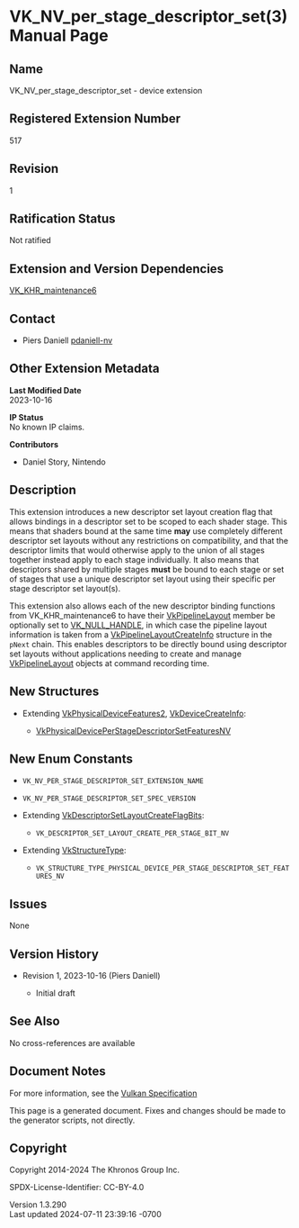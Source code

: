 # VK_NV_per_stage_descriptor_set(3) Manual Page

## Name

VK_NV_per_stage_descriptor_set - device extension



## <a href="#_registered_extension_number" class="anchor"></a>Registered Extension Number

517

## <a href="#_revision" class="anchor"></a>Revision

1

## <a href="#_ratification_status" class="anchor"></a>Ratification Status

Not ratified

## <a href="#_extension_and_version_dependencies" class="anchor"></a>Extension and Version Dependencies

[VK_KHR_maintenance6](https://registry.khronos.org/vulkan/specs/1.3-extensions/man/html/VK_KHR_maintenance6.html)  

## <a href="#_contact" class="anchor"></a>Contact

- Piers Daniell <a
  href="https://github.com/KhronosGroup/Vulkan-Docs/issues/new?body=%5BVK_NV_per_stage_descriptor_set%5D%20@pdaniell-nv%0A*Here%20describe%20the%20issue%20or%20question%20you%20have%20about%20the%20VK_NV_per_stage_descriptor_set%20extension*"
  target="_blank" rel="nofollow noopener"><em></em>pdaniell-nv</a>

## <a href="#_other_extension_metadata" class="anchor"></a>Other Extension Metadata

**Last Modified Date**  
2023-10-16

**IP Status**  
No known IP claims.

**Contributors**  
- Daniel Story, Nintendo

## <a href="#_description" class="anchor"></a>Description

This extension introduces a new descriptor set layout creation flag that
allows bindings in a descriptor set to be scoped to each shader stage.
This means that shaders bound at the same time **may** use completely
different descriptor set layouts without any restrictions on
compatibility, and that the descriptor limits that would otherwise apply
to the union of all stages together instead apply to each stage
individually. It also means that descriptors shared by multiple stages
**must** be bound to each stage or set of stages that use a unique
descriptor set layout using their specific per stage descriptor set
layout(s).

This extension also allows each of the new descriptor binding functions
from VK_KHR_maintenance6 to have their
[VkPipelineLayout](https://registry.khronos.org/vulkan/specs/1.3-extensions/man/html/VkPipelineLayout.html) member be optionally set to
[VK_NULL_HANDLE](https://registry.khronos.org/vulkan/specs/1.3-extensions/man/html/VK_NULL_HANDLE.html), in which case the pipeline layout
information is taken from a
[VkPipelineLayoutCreateInfo](https://registry.khronos.org/vulkan/specs/1.3-extensions/man/html/VkPipelineLayoutCreateInfo.html) structure
in the `pNext` chain. This enables descriptors to be directly bound
using descriptor set layouts without applications needing to create and
manage [VkPipelineLayout](https://registry.khronos.org/vulkan/specs/1.3-extensions/man/html/VkPipelineLayout.html) objects at command
recording time.

## <a href="#_new_structures" class="anchor"></a>New Structures

- Extending [VkPhysicalDeviceFeatures2](https://registry.khronos.org/vulkan/specs/1.3-extensions/man/html/VkPhysicalDeviceFeatures2.html),
  [VkDeviceCreateInfo](https://registry.khronos.org/vulkan/specs/1.3-extensions/man/html/VkDeviceCreateInfo.html):

  - [VkPhysicalDevicePerStageDescriptorSetFeaturesNV](https://registry.khronos.org/vulkan/specs/1.3-extensions/man/html/VkPhysicalDevicePerStageDescriptorSetFeaturesNV.html)

## <a href="#_new_enum_constants" class="anchor"></a>New Enum Constants

- `VK_NV_PER_STAGE_DESCRIPTOR_SET_EXTENSION_NAME`

- `VK_NV_PER_STAGE_DESCRIPTOR_SET_SPEC_VERSION`

- Extending
  [VkDescriptorSetLayoutCreateFlagBits](https://registry.khronos.org/vulkan/specs/1.3-extensions/man/html/VkDescriptorSetLayoutCreateFlagBits.html):

  - `VK_DESCRIPTOR_SET_LAYOUT_CREATE_PER_STAGE_BIT_NV`

- Extending [VkStructureType](https://registry.khronos.org/vulkan/specs/1.3-extensions/man/html/VkStructureType.html):

  - `VK_STRUCTURE_TYPE_PHYSICAL_DEVICE_PER_STAGE_DESCRIPTOR_SET_FEATURES_NV`

## <a href="#_issues" class="anchor"></a>Issues

None

## <a href="#_version_history" class="anchor"></a>Version History

- Revision 1, 2023-10-16 (Piers Daniell)

  - Initial draft

## <a href="#_see_also" class="anchor"></a>See Also

No cross-references are available

## <a href="#_document_notes" class="anchor"></a>Document Notes

For more information, see the <a
href="https://registry.khronos.org/vulkan/specs/1.3-extensions/html/vkspec.html#VK_NV_per_stage_descriptor_set"
target="_blank" rel="noopener">Vulkan Specification</a>

This page is a generated document. Fixes and changes should be made to
the generator scripts, not directly.

## <a href="#_copyright" class="anchor"></a>Copyright

Copyright 2014-2024 The Khronos Group Inc.

SPDX-License-Identifier: CC-BY-4.0

Version 1.3.290  
Last updated 2024-07-11 23:39:16 -0700

